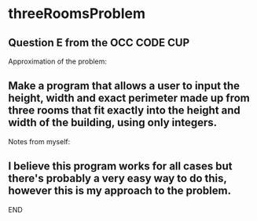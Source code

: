 # threeRoomsProblem
Question E from the OCC CODE CUP
---------------------------------------------------------------------------------------------
Approximation of the problem: 

  Make a program that allows a user to input the height, width and exact perimeter
  made up from three rooms that fit exactly into the height and width of the building,
  using only integers.
---------------------------------------------------------------------------------------------
Notes from myself:

  I believe this program works for all cases but there's probably a very easy way to do this, 
  however this is my approach to the problem.
---------------------------------------------------------------------------------------------
END
